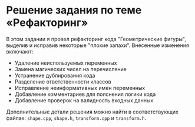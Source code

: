# Решение задания по теме «Рефакторинг»

В этом задании я провел рефакторинг кода "Геометрические фигуры", выделив и исправив некоторые "плохие запахи". Внесенные изменения включают:

- Удаление неиспользуемых переменных
- Замена магических чисел на перечисление
- Устранение дублирования кода
- Разделение ответственности классов
- Исправление неинформативных имен переменных
- Добавление комментариев для пояснения логики кода
- Добавление проверок на валидность входных данных

Дополнительные детали решения можно найти в соответствующих файлах: `shape.cpp`, `shape.h`, `transform.cpp` и `transform.h`.

